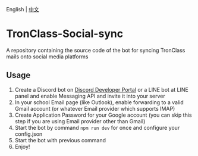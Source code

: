 English | [中文](https://github.com/WatchAndyTW/TronClass-Social-sync/blob/main/README_zh-TW.md)

# TronClass-Social-sync
A repository containing the source code of the bot for syncing TronClass mails onto social media platforms

## Usage
1. Create a Discord bot on [Discord Developer Portal](https://discord.dev) or a LINE bot at LINE panel and enable Messaging API and invite it into your server
2. In your school Email page (like Outlook), enable forwarding to a valid Gmail account (or whatever Email provider which supports IMAP)
3. Create Application Password for your Google account (you can skip this step if you are using Email provider other than Gmail)
4. Start the bot by command `npm run dev` for once and configure your config.json
5. Start the bot with previous command
6. Enjoy!